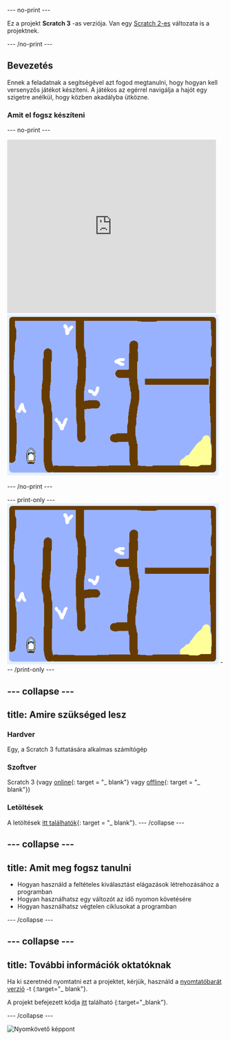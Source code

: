 \--- no-print \---

Ez a projekt **Scratch 3** -as verziója. Van egy [Scratch 2-es](https://projects.raspberrypi.org/en/projects/boat-race-scratch2) változata is a projektnek.

\--- /no-print \---

## Bevezetés

Ennek a feladatnak a segítségével azt fogod megtanulni, hogy hogyan kell versenyzős játékot készíteni. A játékos az egérrel navigálja a hajót egy szigetre anélkül, hogy közben akadályba ütközne.

### Amit el fogsz készíteni

\--- no-print \---

<div class="scratch-preview">
  <iframe allowtransparency="true" width="485" height="402" src="https://scratch.mit.edu/projects/embed/276662533/?autostart=false" frameborder="0" scrolling="no"></iframe>
  <img src="images/boat_race_demo.png">
</div>

\--- /no-print \---

\--- print-only \--- ![boat race demo](images/boat_race_demo.png) \--- /print-only \---

## \--- collapse \---

## title: Amire szükséged lesz

### Hardver

Egy, a Scratch 3 futtatására alkalmas számítógép

### Szoftver

Scratch 3 (vagy [online](https://rpf.io/scratchon){: target = "_ blank"} vagy [offline](https://rpf.io/scratchoff){: target = "_ blank"})

### Letöltések

A letöltések [itt találhatók](http://rpf.io/p/en/boat-race-go){: target = "_ blank"}. \--- /collapse \---

## \--- collapse \---

## title: Amit meg fogsz tanulni

+ Hogyan használd a feltételes kiválasztást elágazások létrehozásához a programban
+ Hogyan használhatsz egy változót az idő nyomon követésére
+ Hogyan használhatsz végtelen ciklusokat a programban

\--- /collapse \---

## \--- collapse \---

## title: További információk oktatóknak

Ha ki szeretnéd nyomtatni ezt a projektet, kérjük, használd a [nyomtatóbarát verzió](https://projects.raspberrypi.org/en/projects/boat-race/print) -t {:target="_ blank"}.

A projekt befejezett kódja [itt](http://rpf.io/p/en/boat-race-get) található {:target="_blank"}.

\--- /collapse \---

![Nyomkövető képpont](https://code.org/api/hour/begin_codeclub_boatrace.png)